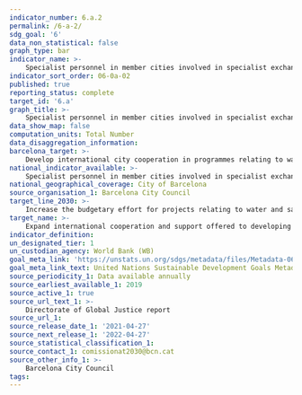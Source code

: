 ```yaml
---
indicator_number: 6.a.2
permalink: /6-a-2/
sdg_goal: '6'
data_non_statistical: false
graph_type: bar
indicator_name: >-
    Specialist personnel in member cities involved in specialist exchange programmes concerning water-cycle management
indicator_sort_order: 06-0a-02
published: true
reporting_status: complete
target_id: '6.a'
graph_title: >-
    Specialist personnel in member cities involved in specialist exchange programmes concerning water-cycle management
data_show_map: false
computation_units: Total Number
data_disaggregation_information: 
barcelona_target: >-
    Develop international city cooperation in programmes relating to water and sanitation
national_indicator_available: >-
    Specialist personnel in member cities involved in specialist exchange programmes concerning water-cycle management
national_geographical_coverage: City of Barcelona
source_organisation_1: Barcelona City Council
target_line_2030: >-
    Increase the budgetary effort for projects relating to water and sanitation in member cities located in countries receiving Official Development Assistance, especially those projects relating to the efficient, sustainable management of the water cycle in urban and metropolitan contexts
target_name: >-
    Expand international cooperation and support offered to developing countries for training in regard to activities and programmes related to water and sanitation, including the provision and storage of water, desalination and the efficient use of water resources, wastewater treatment, and recycling and reuse technologies
indicator_definition:
un_designated_tier: 1
un_custodian_agency: World Bank (WB)
goal_meta_link: 'https://unstats.un.org/sdgs/metadata/files/Metadata-06-0a-01.pdf'
goal_meta_link_text: United Nations Sustainable Development Goals Metadata (pdf 894kB)
source_periodicity_1: Data available annually
source_earliest_available_1: 2019
source_active_1: true
source_url_text_1: >-
    Directorate of Global Justice report
source_url_1: 
source_release_date_1: '2021-04-27'
source_next_release_1: '2022-04-27'
source_statistical_classification_1: 
source_contact_1: comissionat2030@bcn.cat
source_other_info_1: >-
    Barcelona City Council
tags:
---
```

